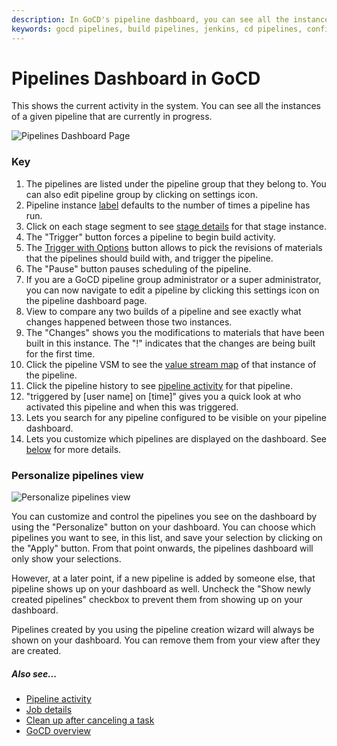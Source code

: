 ```yaml
---
description: In GoCD's pipeline dashboard, you can see all the instances of a given pipeline that are currently in progress.
keywords: gocd pipelines, build pipelines, jenkins, cd pipelines, configure pipelines, visual stream mapping, continuous delivery
---
```



# Pipelines Dashboard in GoCD

This shows the current activity in the system. You can see all the instances of a given pipeline that are currently in progress.

![Pipelines Dashboard Page](../images/pipelines_dashboard.png)

### Key

1.  The pipelines are listed under the pipeline group that they belong to. You can also edit pipeline group by clicking on settings icon.
2.  Pipeline instance [label](../configuration/build_labelling.html) defaults to the number of times a pipeline has run.
3.  Click on each stage segment to see [stage details](../navigation/stage_details_page.html) for that stage instance.
4.  The "Trigger" button forces a pipeline to begin build activity.
5.  The [Trigger with Options](../advanced_usage/trigger_with_options.html) button allows to pick the revisions of materials that the pipelines should build with, and trigger the pipeline.
6.  The "Pause" button pauses scheduling of the pipeline.
7.  If you are a GoCD pipeline group administrator or a super administrator, you can now navigate to edit a pipeline by clicking this settings icon on the pipeline dashboard page.
8.  View to compare any two builds of a pipeline and see exactly what changes happened between those two instances.
9.  The "Changes" shows you the modifications to materials that have been built in this instance. The "!" indicates that the changes are being built for the first time.
10. Click the pipeline VSM to see the [value stream map](../navigation/value_stream_map.html) of that instance of the pipeline.
11. Click the pipeline history to see [pipeline activity](../navigation/pipeline_activity_page.html) for that pipeline.
12. "triggered by [user name] on [time]" gives you a quick look at who activated this pipeline and when this was triggered.
13. Lets you search for any pipeline configured to be visible on your pipeline dashboard.
14. Lets you customize which pipelines are displayed on the dashboard. See [below](#personalize-pipelines-view) for more details.





### Personalize pipelines view

![Personalize pipelines view](../images/pipelines_dashboard_personalize.png)

You can customize and control the pipelines you see on the dashboard by using the "Personalize" button on your dashboard. You can choose which pipelines you want to see, in this list, and save your selection by clicking on the "Apply" button. From that point onwards, the pipelines dashboard will only show your selections.

However, at a later point, if a new pipeline is added by someone else, that pipeline shows up on your dashboard as well. Uncheck the "Show newly created pipelines" checkbox to prevent them from showing up on your dashboard.

Pipelines created by you using the pipeline creation wizard will always be shown on your dashboard. You can remove them from your view after they are created.

##### Also see...

-   [Pipeline activity](../navigation/pipeline_activity_page.html)
-   [Job details](../navigation/job_details_page.html)
-   [Clean up after canceling a task](../advanced_usage/dev_clean_up_when_cancel.html)
-   [GoCD overview](../introduction/concepts_in_go.html)
